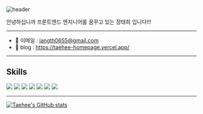![header](https://capsule-render.vercel.app/api?type=waving&color=auto&height=200&section=header&text=JangTaeHee&fontSize=60)

안녕하십니까 프론트엔드 엔지니어를 꿈꾸고 있는 장태희 입니다!!!

---

- 📨 이메일 : jangth0655@gmail.com
- 📒 blog : https://taehee-homepage.vercel.app/

---

## Skills
<div>
  <img src="https://img.shields.io/badge/JavaScript-F7DF1E?style=for-the-badge&logo=JavaScript&logoColor=white"/>
  <img src="https://img.shields.io/badge/typescript-1572B6?style=for-the-badge&logo=typescript&logoColor=white">
  <img src="https://img.shields.io/badge/Next.js-000000?style=for-the-badge&logo=Next.js&logoColor=white">
  <img src="https://img.shields.io/badge/React-61DAFB?style=for-the-badge&logo=React&logoColor=white"/>
  <img src="https://img.shields.io/badge/Tailwind-06B6D4?style=for-the-badge&logo=TailwindCSS&logoColor=white"> 
  <img src="https://img.shields.io/badge/styled--components-DB7093?style=for-the-badge&logo=styled-components&logoColor=white"/>
  <img src="https://img.shields.io/badge/-React%20Query-FF4154?style=for-the-badge&logo=react%20query&logoColor=white"/>
</div>

---


[![Taehee's GitHub stats](https://github-readme-stats.vercel.app/api?username=jangth0655&hide=issues&show_icons=true&theme=radical)](https://github.com/jangth0655/github-readme-stats)


